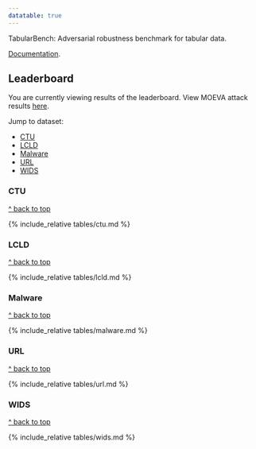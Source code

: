 ```yaml
---
datatable: true
---
```



<link rel="stylesheet" type="text/css" href="https://cdn.datatables.net/1.10.21/css/jquery.dataTables.min.css" />
<script src="https://code.jquery.com/jquery-3.5.1.js"></script>
<script src="https://cdn.datatables.net/1.10.21/js/jquery.dataTables.min.js"></script>


TabularBench: Adversarial robustness benchmark for tabular data.

[Documentation](https://serval-uni-lu.github.io/tabularbench/doc).

## Leaderboard

You are currently viewing results of the leaderboard. View MOEVA attack results [here](moeva).

Jump to dataset:

- [CTU](#ctu)
- [LCLD](#lcld)
- [Malware](#malware)
- [URL](#url)
- [WIDS](#wids)

### CTU

<a href="#">^ back to top</a>

{% include_relative tables/ctu.md %}

### LCLD

<a href="#">^ back to top</a>

{% include_relative tables/lcld.md %}

### Malware

<a href="#">^ back to top</a>

{% include_relative tables/malware.md %}

### URL

<a href="#">^ back to top</a>

{% include_relative tables/url.md %}

### WIDS

<a href="#">^ back to top</a>

{% include_relative tables/wids.md %}

<script>
    var table = $('table').DataTable(
        {
            "bPaginate": false,
            "language": {
                searchPlaceholder: 'Architectures, training methods, etc.'
            },
            // "autoWidth": true,
        }
    );
    table.columns.adjust().draw();

    $(document).ready(function () {
        function updateFilterMargins() {
            $('.dataTables_wrapper').each(function () {
                var $wrapper = $(this);
                var $dataTable = $wrapper.find('.dataTable'); // Find the dataTable within the wrapper
                var $filter = $wrapper.find('.dataTables_filter'); // Find the filter within the wrapper
                if ($dataTable.length && $filter.length) {
                    // Get the computed right margin of the dataTable
                    var tableMarginRight = parseFloat($dataTable.css('margin-right')) || 0;
                    // Apply the same margin to the filter
                    $filter.css('margin-right', tableMarginRight);
                }
            });
        }

        // Update margins initially
        updateFilterMargins();

        // Listen for resize events on the window to update margins dynamically
        $(window).on('resize', function () {
            updateFilterMargins();
        });
    });
</script>
